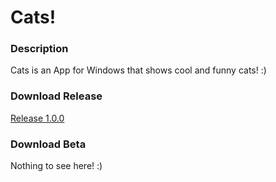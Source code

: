# Cats!
### Description
Cats is an App for Windows that shows cool and funny cats! :)

### Download Release
[Release 1.0.0](https://github.com/SinanusDev/cats/raw/master/Cats!/bin/Debug/Cats!.exe)

### Download Beta
Nothing to see here! :)
